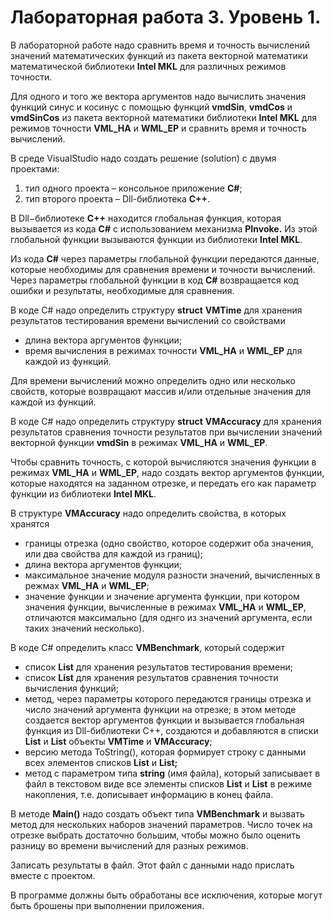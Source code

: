 # Лабораторная работа 3. Уровень 1.

В  лабораторной  работе  надо  сравнить  время  и  точность  вычислений  значений математических функций из пакета векторной математики математической библиотеки **Intel MKL** для различных режимов точности.  

Для одного и того же вектора аргументов надо вычислить значения функций синус и косинус с  помощью  функций  **vmdSin**,  **vmdCos**  и  **vmdSinCos**  из  пакета  векторной  математики библиотеки  **Intel  MKL**  для  режимов  точности  **VML\_HA**  и  **WML\_EP**  и  сравнить  время  и точность вычислений.  

В среде VisualStudio надо cоздать решение (solution) с двумя проектами: 

1. тип одного проекта – консольное приложение **C#**;  
1. тип второго проекта – Dll-библиотека **C++**.

В  Dll−библиотеке  **C++**  находится  глобальная  функция,  которая  вызывается  из  кода  **C#**  с использованием механизма **PInvoke.** Из этой глобальной функции  вызываются функции из библиотеки **Intel MKL**. 

Из кода **C#** через параметры глобальной функции передаются данные, которые необходимы для сравнения времени и точности вычислений. Через параметры глобальной функции в код **C#** возвращается код ошибки и результаты, необходимые для сравнения. 

В коде C# надо определить структуру **struct** **VMTime** для хранения результатов тестирования времени вычислений со свойствами 

- длина вектора аргументов функции; 
- время вычисления в режимах точности **VML\_HA** и **WML\_EP** для каждой из функций. 

Для  времени  вычислений  можно  определить  одно  или  несколько  свойств,  которые возвращают массив и/или отдельные значения для каждой из функций.  

В коде C# надо определить структуру **struct** **VMAccuracy** для хранения результатов сравнения точности  результатов  при  вычислении  значений  векторной  функции  **vmdSin**  в  режимах **VML\_HA** и **WML\_EP**. 

Чтобы сравнить точность, с которой вычисляются значения функции в режимах **VML\_HA** и **WML\_EP**, надо создать вектор аргументов функции, которые находятся на заданном отрезке, и передать его как параметр функции из библиотеки **Intel MKL**.  

В структуре **VMAccuracy** надо определить свойства, в которых хранятся  

- границы отрезка (одно свойство, которое содержит оба значения, или два свойства для каждой из границ); 
- длина вектора аргументов функции; 
- максимальное значение модуля разности значений, вычисленных в режмах **VML\_HA** и **WML\_EP**; 
- значение функции и значение аргумента функции, при котором значения функции, вычисленные в режимах  **VML\_HA** и **WML\_EP**, отличаются максимально (для однго из значений аргумента, если таких значений несколько). 

В коде C# определить класс **VMBenchmark**, который содержит  

- список **List<VMTime>** для хранения результатов тестирования времени; 
- список **List<VMAccuracy>** для хранения результатов сравнения точности вычисления функций; 
- метод,  через  параметры  которого  передаются  границы  отрезка  и  число  значений аргумента функции на отрезке; в этом методе создается вектор аргументов функции и вызывается глобальная функция из Dll-библиотеки С++, создаются и добавляются в списки **List<VMTime>** и **List<VMAccuracy>** объекты **VMTime** и **VMAccuracy**; 
- версию  метода  ToString(),  которая  формирует  строку  с  данными  всех  элементов списков  **List<VMTime>** и **List<VMAccuracy>;** 
- метод  с параметром типа **string** (имя файла), который записывает в файл в текстовом виде все элементы списков **List<VMTime>** и **List<VMAccuracy>** в режиме накопления, т.е. дописывает информацию в конец файла.  

В методе **Main()** надо создать объект типа **VMBenchmark** и вызвать метод для нескольких наборов значений параметров. Число точек на отрезке выбрать достаточно большим, чтобы можно было оценить разницу во времени вычислений для разных режимов. 

Записать результаты в файл. Этот файл с данными надо прислать вместе с проектом. 

В программе должны быть обработаны все исключения, которые могут быть брошены при выполнении приложения. 
